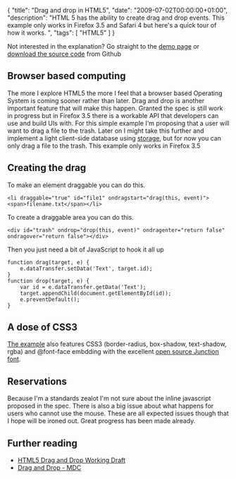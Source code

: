 {
  "title": "Drag and drop in HTML5",
  "date": "2009-07-02T00:00:00+01:00",
  "description": "HTML 5 has the ability to create drag and drop events. This example only works in Firefox 3.5 and Safari 4 but here's a quick tour of how it works. ",
  "tags": [
    "HTML5"
  ]
}

Not interested in the explanation? Go straight to the [demo page][1] or [download the source code][2] from Github

## Browser based computing

The more I explore HTML5 the more I feel that a browser based Operating System is coming sooner rather than later. Drag and drop is another important feature that will make this happen. Granted the spec is still work in progress but in Firefox 3.5 there is a workable API that developers can use and build UIs with. For this simple example I'm proposing that a user will want to drag a file to the trash. Later on I might take this further and implement a light client-side database using [storage][3], but for now you can only drag a file to the trash. This example only works in Firefox 3.5

## Creating the drag

To make an element draggable you can do this. 

    <li draggable="true" id="file1" ondragstart="drag(this, event)"><span>filename.txt</span></li>  

To create a draggable area you can do this. 

    <div id="trash" ondrop="drop(this, event)" ondragenter="return false" ondragover="return false"></div>    

Then you just need a bit of JavaScript to hook it all up 

    function drag(target, e) {
        e.dataTransfer.setData('Text', target.id);
    }
    function drop(target, e) {
        var id = e.dataTransfer.getData('Text');
        target.appendChild(document.getElementById(id));
        e.preventDefault();
    } 

## A dose of CSS3

[The example][1] also features CSS3 (border-radius, box-shadow, text-shadow, rgba) and @font-face embdding with the excellent [open source Junction font][4].

## Reservations

Because I'm a standards zealot I'm not sure about the inline javascript proposed in the spec. There is also a big issue about what happens for users who cannot use the mouse. These are all expected issues though that I hope will be ironed out. Great progress has been made already.

## Further reading

* [HTML5 Drag and Drop Working Draft][5]
* [Drag and Drop - MDC][6]

 [1]: http://shapeshed.com/examples/drag-and-drop/
 [2]: http://github.com/shapeshed/HTML-5/tree/master
 [3]: http://dev.w3.org/html5/webstorage/#storage-0
 [4]: http://www.theleagueofmoveabletype.com/fonts/1-junction
 [5]: http://www.whatwg.org/specs/web-apps/current-work/#dnd
 [6]: https://developer.mozilla.org/En/DragDrop/Drag_and_Drop
